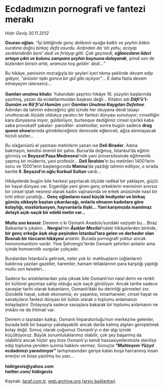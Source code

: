 # Ecdadımızın pornografi ve fantezi merakı

*Hıdır Geviş 30.11.2012*

<div class="yazi"><p><b>Osuran oğlan:</b> <i>“İşi bittiğinde genç delikanlı ayağa kalktı ve şeyhin bitkin suratına doğru birkaç defa osurdu. Ardından da ‘oh yahu, acayip zevklendirdin beni’ dedi ve fırlayıp gitti. Çok geçmedi, <b>oğlancıların lideri ortaya çıktı ve kolunu zampara şeyhin boynuna dolayarak</b>, şimdi sen de bizlerden birisin artık, aramıza hoş geldin’ dedi...”</i> </p>
<p>Bu hikâye, penisinin mızrağıyla bir şeyleri içeri tıkma şeklinde devam edip gidiyor, <i>“anüsler tıpkı gonca bir gül gibi açılıyor”</i>... E daha fazla devam etmeyeyim isterseniz... <br/><br/><b>Gamları unutma kitabı:</b> Yukarıdaki şaşırtıcı hikâye 16. yüzyılın başlarında yazılmış, yazan da ecdatlarımızdan başkası değil... Kitabın adı <b><i>Dâfi’ü’l-Gumûm ve Râ’fi’ul Humûm </i></b>yani<b><i> Gamları Unutma Kaygıları Defetme</i></b>. Adından da tahmin edeceğiniz gibi içinde her okuyana derdi tasayı unutturacak ölçüde oldukça yaratıcı bir fantezi dünyası sunuluyor; cinselliğin kara dünyasına iniyor, güldürüyor, burlesque<i> </i>dediğimiz cinsel içerikli kaba saba provokatif şakalar- parodiler- anektodlar, sonra bugün sadece <b>drag queen show</b>larında görebileceğimiz derecede eğlenceli, ağza alınmayacak hicivli sözler... </p>
<p>Bu olağanüstü el yazması metinlerin yazarı ise <b>Deli Birader</b>. Adına bakmayın, kendisi önemli bir şahıs. Bursa’da doğmuş, İstanbul’da eğitim görmüş ve <b>Beyazıd Paşa Medresesi</b>’nde yani üniversitesinde eğitmenlik yapmış bir müderris, yani profesör... <b>Deli İbrahim</b>’in bu metinleri 1400’lerin sonu ve 1500’lerin başlangıcında <b>Manisa</b>’da yazdığı tahmin ediliyor, o sırada kentte <b>II. Beyazıd’ın oğlu Korkud Sultan </b>vardı... </p>
<p>Hikâyelerde bugün bile herkesi şaşırtacak ölçüde radikal bir yaklaşım, güçlü bir hayal dünyası var. Ergenliğe yeni giren genç erkeklerin menisinin sınırsız bir cinsel iştah nesnesi olarak kadın vajinasında ve erkek anüsünde nasıl bir tırtıl etkisi yarattığı... <b>Genç oğlanların nasıl küçük hediyeler ve birkaç gümüş sikkeyle baştan çıkarılacağı, onlarla olmanın kadınlara göre kolaylığı, mastürbasyon, hayvanlarla ilişki... Yani karşımızda inanılmaz detaylı açık-saçık bir edebî metin var... <br/><br/></b><b>Mutlu son kesesi:</b> Demem o ki Osmanlı Anadolu’sundaki vaziyeti bu... Biraz Balkanlar’a çıkalım... <b>Nergisi</b>’nin <b><i>Âşıklar Meclisi</i></b>’ndeki hikâyelerden birinde, <b>bir genç erkeğe âşık olup peşinden İstanbul’lara gelen ve derbeder olan Bosnalı bir tüccarın hikâyesi </b>anlatılır. Burada pornografi yoktur ancak homoromantizm vardır. Yine Şehrengiz’lerde Osmanlı şehirleri anlatılır ama içinde homoerotik vurgular çokçadır. </p>
<p>Buralardan İstanbul’a gelirsek, neler yok ki: mahbupların (oğlanların) baldırına yazılan gazeller, haremler, hamam tellaklarının para karşılığı yaptığı mutlu son keseleri...</p>
<p>Sadece bu anlatılanlardan yola çıksak bile Osmanlı’nın nasıl derin ve renkli bir kültürel geçmişe sahip olduğu açık saçık görülüyor. Ancak tarihe sadece savaşlar tarihi olarak bakanların, Osmanlı’daki bu derinliği görmeleri zor. Gündelik hayat, sokak ekonomisi, ev yaşantısı, tımarhaneler, cinsel hayat ve sanatçıların fantezi dünyası bir bütün olarak o toplumu anlamanızı kolaylaştırır. Dolayısıyla sadece savaşlara bakarak bir toplumu anlamanın ne imkânı ne de ihtimali var. </p>
<p>Demem o taşradan kalkıp, Osmanlı İmparatorluğu’nun merkezine gelenler, burada belli bir başarıyı yakalayabilir ancak darda kalmış algıları genişletmek kolay değil. Sonuç olarak çoğumuz Osmanlı’yı o dar algı içinde küçültüyoruz. Büyük sorumluluklarımız olabilir, çok şey başarmış da olabiliriz ancak hiçbir şey bize Osmanlı’yı kendi hassasiyetlerimizle sterilize edip topluma yeniden sunma hakkını vermez. Sonuçta <b>“<i>Muhteşem Yüzyıl</i> ecdadımızı yansıtmıyor”</b> tartışmasından geriye kalan boşa harcanmış insan enerjisi ve boşa yazılmış bu yazı...<br/><br/><b>hidirgevis@yahoo.com<br/></b><b>twitter.com/</b><b> hidirgevis</b></p>
</div>

Kaynak: [taraf.com.tr](http://www.taraf.com.tr/hidir-gevis/makale-ecdadimizin-pornografi-ve-fantezi-meraki.htm), [web.archive.org (arşiv bağlantısı)](http://web.archive.org/web/20131107104616/http://www.taraf.com.tr/hidir-gevis/makale-ecdadimizin-pornografi-ve-fantezi-meraki.htm)
